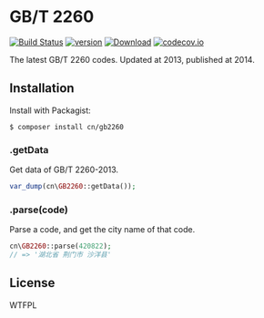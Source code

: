# GB/T 2260

[![Build Status](https://img.shields.io/travis/cn/GB2260.php.svg?style=flat-square)](http://travis-ci.org/cn/GB2260.php)
[![version](https://img.shields.io/packagist/v/cn/gb2260.svg?style=flat-square)](https://packagist.org/packages/cn/gb2260)
[![Download](https://img.shields.io/packagist/dt/cn/gb2260.svg?style=flat-square)](https://packagist.org/packages/cn/gb2260)
[![codecov.io](https://img.shields.io/codecov/c/github/cn/GB2260.php.svg?style=flat-square)](https://codecov.io/github/cn/GB2260.php)


The latest GB/T 2260 codes. Updated at 2013, published at 2014.

## Installation

Install with Packagist:

```
$ composer install cn/gb2260
```

### .getData

Get data of GB/T 2260-2013.

```php
var_dump(cn\GB2260::getData());
```

### .parse(code)

Parse a code, and get the city name of that code.

```php
cn\GB2260::parse(420822);
// => '湖北省 荆门市 沙洋县'
```

## License

WTFPL

